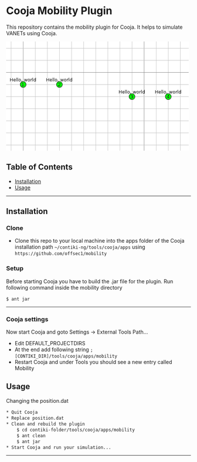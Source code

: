 # Cooja Mobility Plugin
This repository contains the mobility plugin for Cooja. 
It helps to simulate VANETs using Cooja.

![](mobility_motes.gif)

## Table of Contents
- [Installation](#installation)
- [Usage](#usage)
---

## Installation
### Clone
- Clone this repo to your local machine into the apps folder of the Cooja installation path `~/contiki-ng/tools/cooja/apps` using `https://github.com/offsec1/mobility`

### Setup
Before starting Cooja you have to build the .jar file for the plugin. Run following command inside the mobility directory

```shell
$ ant jar
```
---

### Cooja settings
Now start Cooja and goto Settings -> External Tools Path...

- Edit DEFAULT_PROJECTDIRS
- At the end add following string `;[CONTIKI_DIR]/tools/cooja/apps/mobility`
- Restart Cooja and under Tools you should see a new entry called Mobility

## Usage
Changing the position.dat

    * Quit Cooja
    * Replace position.dat
    * Clean and rebuild the plugin
        $ cd contiki-folder/tools/cooja/apps/mobility
        $ ant clean
        $ ant jar
    * Start Cooja and run your simulation...
---
